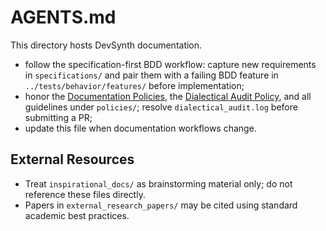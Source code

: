 # AGENTS.md

This directory hosts DevSynth documentation.

- follow the specification-first BDD workflow: capture new requirements in `specifications/` and pair them with a failing BDD feature in `../tests/behavior/features/` before implementation;
- honor the [Documentation Policies](policies/documentation_policies.md), the [Dialectical Audit Policy](policies/dialectical_audit.md), and all guidelines under `policies/`; resolve `dialectical_audit.log` before submitting a PR;
- update this file when documentation workflows change.

## External Resources

- Treat `inspirational_docs/` as brainstorming material only; do not reference these files directly.
- Papers in `external_research_papers/` may be cited using standard academic best practices.
